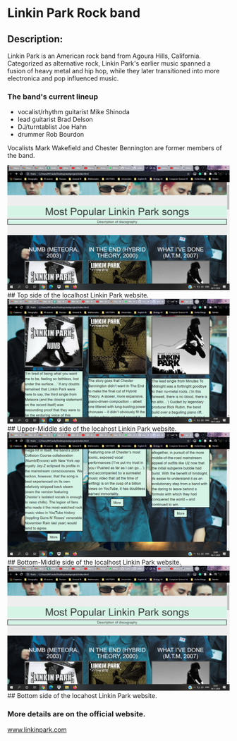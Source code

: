 # Linkin Park Rock band
## Description:
Linkin Park is an American rock band from Agoura Hills, California. Categorized as alternative rock, Linkin Park's earlier music spanned a fusion of heavy metal and hip hop, while they later transitioned into more electronica and pop influenced music.
### The band's current lineup 
* vocalist/rhythm guitarist Mike Shinoda
* lead guitarist Brad Delson
* DJ/turntablist Joe Hahn
* drummer Rob Bourdon

Vocalists Mark Wakefield and Chester Bennington are former members of the band.

<img src="Website%20screenshots/Top%20screenshot.png">
## Top side of the localhost Linkin Park website.

<img src="Website%20screenshots/mid%20screen.png">
## Upper-Middle side of the locahost Linkin Park website.

<img src="Website%20screenshots/low%20screen.png">
## Bottom-Middle side of the localhost Linkin Park website.

<img src="Website%20screenshots/bottom%20screen.png">
## Bottom side of the locahost Linkin Park website.

### More details are on the official website.
www.linkinpark.com
